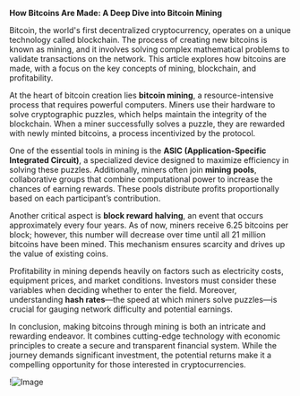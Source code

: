 **How Bitcoins Are Made: A Deep Dive into Bitcoin Mining**

Bitcoin, the world's first decentralized cryptocurrency, operates on a unique technology called blockchain. The process of creating new bitcoins is known as mining, and it involves solving complex mathematical problems to validate transactions on the network. This article explores how bitcoins are made, with a focus on the key concepts of mining, blockchain, and profitability.

At the heart of bitcoin creation lies **bitcoin mining**, a resource-intensive process that requires powerful computers. Miners use their hardware to solve cryptographic puzzles, which helps maintain the integrity of the blockchain. When a miner successfully solves a puzzle, they are rewarded with newly minted bitcoins, a process incentivized by the protocol. 

One of the essential tools in mining is the **ASIC (Application-Specific Integrated Circuit)**, a specialized device designed to maximize efficiency in solving these puzzles. Additionally, miners often join **mining pools**, collaborative groups that combine computational power to increase the chances of earning rewards. These pools distribute profits proportionally based on each participant’s contribution.

Another critical aspect is **block reward halving**, an event that occurs approximately every four years. As of now, miners receive 6.25 bitcoins per block; however, this number will decrease over time until all 21 million bitcoins have been mined. This mechanism ensures scarcity and drives up the value of existing coins.

Profitability in mining depends heavily on factors such as electricity costs, equipment prices, and market conditions. Investors must consider these variables when deciding whether to enter the field. Moreover, understanding **hash rates**—the speed at which miners solve puzzles—is crucial for gauging network difficulty and potential earnings.

In conclusion, making bitcoins through mining is both an intricate and rewarding endeavor. It combines cutting-edge technology with economic principles to create a secure and transparent financial system. While the journey demands significant investment, the potential returns make it a compelling opportunity for those interested in cryptocurrencies.

!![Image](https://github.com/user-attachments/assets/590b50a7-4459-4e76-8a31-559aed223621)
